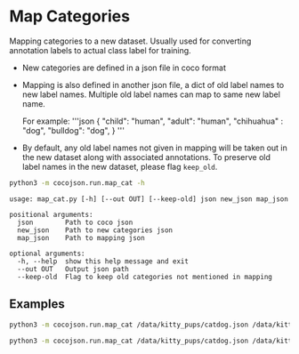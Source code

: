 # Map Categories

Mapping categories to a new dataset. Usually used for converting annotation labels to actual class label for training.

- New categories are defined in a json file in coco format
- Mapping is also defined in another json file, a dict of old label names to new label names. Multiple old label names can map to same new label name.

    For example:
    '''json
       {
            "child": "human",
            "adult": "human",
            "chihuahua" : "dog",
            "bulldog": "dog",
        }
    '''

- By default, any old label names not given in mapping will be taken out in the new dataset along with associated annotations. To preserve old label names in the new dataset, please flag `keep_old`. 

```bash
python3 -m cocojson.run.map_cat -h
```

```
usage: map_cat.py [-h] [--out OUT] [--keep-old] json new_json map_json

positional arguments:
  json        Path to coco json
  new_json    Path to new categories json
  map_json    Path to mapping json

optional arguments:
  -h, --help  show this help message and exit
  --out OUT   Output json path
  --keep-old  Flag to keep old categories not mentioned in mapping
```

## Examples

```bash
python3 -m cocojson.run.map_cat /data/kitty_pups/catdog.json /data/kitty_pups/new_cats.json /data/kitty_pups/map.json
```

```bash
python3 -m cocojson.run.map_cat /data/kitty_pups/catdog.json /data/kitty_pups/new_cats.json /data/kitty_pups/map.json --keep-old    
```
